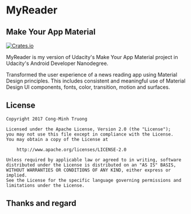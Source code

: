# MyReader

## Make Your App Material

[![Crates.io](https://img.shields.io/crates/l/rustc-serialize.svg?maxAge=2592000)]()

MyReader is my version of Udacity's Make Your App Material project in Udacity's Android Developer Nanodegree. 

Transformed the user experience of a news reading app using Material Design principles. This includes consistent and meaningful use of Material Design UI components, fonts, color, transition, motion and surfaces.

## License

    Copyright 2017 Cong-Minh Truong

    Licensed under the Apache License, Version 2.0 (the "License");
    you may not use this file except in compliance with the License.
    You may obtain a copy of the License at

        http://www.apache.org/licenses/LICENSE-2.0

    Unless required by applicable law or agreed to in writing, software
    distributed under the License is distributed on an "AS IS" BASIS,
    WITHOUT WARRANTIES OR CONDITIONS OF ANY KIND, either express or implied.
    See the License for the specific language governing permissions and
    limitations under the License.
    
## Thanks and regard
